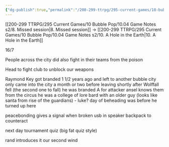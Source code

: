 ```yaml
---
{"dg-publish":true,"permalink":"/200-299-ttrpg/295-current-games/10-bubble-pop/10-04-game-notes-s2/9-warehouse-worries/"}
---
```



[[200-299 TTRPG/295 Current Games/10 Bubble Pop/10.04 Game Notes s2/8. Missed session\|8. Missed session]] -> [[200-299 TTRPG/295 Current Games/10 Bubble Pop/10.04 Game Notes s2/10. A Hole in the Earth\|10. A Hole in the Earth]]

16/7

People across the city did also fight in their teams from the poison

Head to fight club to unblock our weapons

Raymond Key got branded 1 1/2 years ago and left to another bubble city
	only came into the city a month or two before leaving
	shortly after Wolffall fell (the second one to fall)
	he was branded A for attacker
	ansel knows them from the circus
	he was a college of lore bard
	with an older guy (looks like santa from rise of the guardians) - luke?
	day of beheading was before he turned up here

peacebonding gives a signal when broken
usb in speaker backpack to counteract

next day
tournament quiz (big fat quiz style)

rand introduces it
our second wind